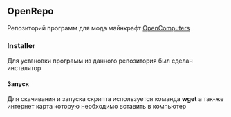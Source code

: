 ## OpenRepo
Репозиторий программ для мода майнкрафт [OpenComputers](https://www.curseforge.com/minecraft/mc-mods/opencomputers)

### Installer
Для установки программ из данного репозитория был сделан инсталятор

#### Запуск
Для скачивания и запуска скрипта используется команда **wget** а так-же интернет карта которую необходимо вставить в компьютер

```wget -f https://raw.githubusercontent.com/VitiaCatDragon/openrepo/main/installer.lua && installer
```
